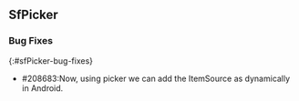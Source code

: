 ## SfPicker

### Bug Fixes
{:#sfPicker-bug-fixes}

* \#208683:Now, using picker we can add the ItemSource as dynamically in Android.